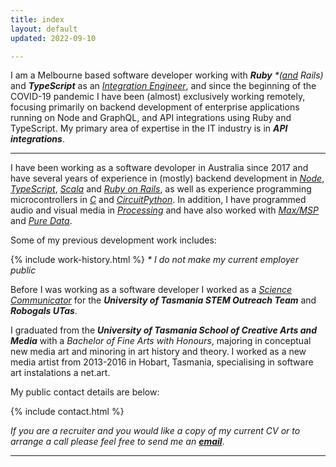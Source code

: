 ```yaml
---
title: index
layout: default
updated: 2022-09-10

---
```


I am a Melbourne based software developer working with _**Ruby** *(<ins>and</ins> Rails)_ and _**TypeScript**_ as an *<ins>Integration Engineer</ins>*, and since the beginning of the COVID-19 pandemic I have been (almost) exclusively working remotely, focusing primarily on backend development of enterprise applications running on Node and GraphQL, and API integrations using Ruby and TypeScript. My primary area of expertise in the IT industry is in ***API integrations***.

---

I have been working as a software devoloper in Australia since 2017 and have several years of experience in (mostly) backend development in _<ins>Node</ins>_, _<ins>TypeScript</ins>_, _<ins>Scala</ins>_ and _<ins>Ruby on Rails</ins>_, as well as experience programming microcontrollers in _<ins>C</ins>_ and _<ins>CircuitPython</ins>_. In addition, I have programmed audio and visual media in _<ins>Processing</ins>_ and have also worked with _<ins>Max/MSP</ins>_ and _<ins>Pure Data</ins>_.

<p style="text-align: center;"></></p>

Some of my previous development work includes:

{% include work-history.html %}
<em>\* I do not make my current employer public</em>

<p style="text-align: center;"></></p>

Before I was working as a software developer I worked as a *<ins>Science Communicator</ins>* for the ***University of Tasmania STEM Outreach Team*** and ***Robogals UTas***.

I graduated from the ***University of Tasmania School of Creative Arts and Media*** with a *Bachelor of Fine Arts with Honours*, majoring in conceptual new media art and minoring in art history and theory. I worked as a new media artist from 2013-2016 in Hobart, Tasmania, specialising in software art instalations a net.art.

<p style="text-align: center;"></></p>

My public contact details are below:

{% include contact.html %}

*If you are a recruiter and you would like a copy of my current CV or to arrange a call please feel free to send me an [**email**](mailto:emmanuellequinn@icloud.com)*.

---
